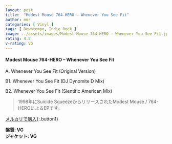 ```yaml
---
layout: post
title:  "Modest Mouse 764-HERO – Whenever You See Fit"
author: mmr
categories: [ Vinyl ]
tags: [ Downtempo, Indie Rock ]
image: ../assets/images/Modest Mouse 764-HERO – Whenever You See Fit.jpg
rating: 4.5
v-rating: VG
---
```


#### Modest Mouse 764-HERO – Whenever You See Fit

A. Whenever You See Fit (Original Version)

B1. Whenever You See Fit (DJ Dynomite D Mix)

B2. Whenever You See Fit (Sientific American Mix)

> 1998年にSuicide SqueezeからリリースされたModest Mouse / 764-HEROによるEPです。


[メルカリで購入](https://jp.mercari.com/item/m99852743815){:.button1}

<div class="mt-4 mb-4 d-flex align-items-center">
<strong class="mr-1">盤質: VG</strong>
</div>
<div class="mt-4 mb-4 d-flex align-items-center">
<strong class="mr-1">ジャケット: VG</strong>
</div>
